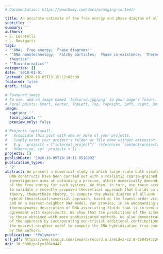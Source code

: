 ```yaml
---
# Documentation: https://wowchemy.com/docs/managing-content/

title: An accurate estimate of the free energy and phase diagram of all-DNA Bulk Fluids
subtitle: ''
summary: ''
authors:
- E. Locatelli
- L. Rovigatti
tags:
- '"DNA;  Free energy;  Phase diagrams"'
- '"DNA nanotechnology;  Patchy particles;  Phase co-existence;  Thermodynamic integration;  Wertheim
  theories"'
- '"Bioinformatics"'
categories: []
date: '2018-01-01'
lastmod: 2020-10-05T18:18:12+02:00
featured: false
draft: false

# Featured image
# To use, add an image named `featured.jpg/png` to your page's folder.
# Focal points: Smart, Center, TopLeft, Top, TopRight, Left, Right, BottomLeft, Bottom, BottomRight.
image:
  caption: ''
  focal_point: ''
  preview_only: false

# Projects (optional).
#   Associate this post with one or more of your projects.
#   Simply enter your project's folder or file name without extension.
#   E.g. `projects = ["internal-project"]` references `content/project/deep-learning/index.md`.
#   Otherwise, set `projects = []`.
projects: []
publishDate: '2020-10-05T16:18:11.851009Z'
publication_types:
- '2'
abstract: We present a numerical study in which large-scale bulk simulations of self-assembled
  DNA constructs have been carried out with a realistic coarse-grained model. The
  investigation aims at obtaining a precise, albeit numerically demanding, estimate
  of the free energy for such systems. We then, in turn, use these accurate results
  to validate a recently proposed theoretical approach that builds on a liquid-state
  theory, theWertheim theory, to compute the phase diagram of all-DNA fluids. This
  hybrid theoretical/numerical approach, based on the lowest-order virial expansion
  and on a nearest-neighbor DNA model, can provide, in an undemanding way, a parameter-free
  thermodynamic description of DNA associating fluids that is in semi-quantitative
  agreement with experiments. We show that the predictions of the scheme are as accurate
  as those obtained with more sophisticated methods. We also demonstrate the flexibility
  of the approach by incorporating non-trivial additional contributions that go beyond
  the nearest-neighbor model to compute the DNA hybridization free energy. © 2018
  by the authors.
publication: '*Polymers*'
url_pdf: https://www.scopus.com/inward/record.uri?eid=2-s2.0-85045437243&doi=10.3390%2fpolym10040447&partnerID=40&md5=b6124533079936db3c79bc91c9740ce4
doi: 10.3390/polym10040447
---
```

